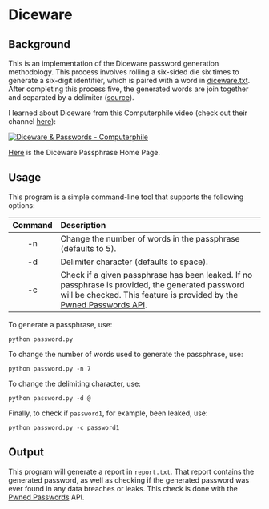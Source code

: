 # Diceware

## Background
This is an implementation of the Diceware password generation methodology. This process involves rolling a six-sided die six times to generate a six-digit identifier, which is paired with a word in [diceware.txt](https://github.com/johneastman/Diceware/blob/master/diceware.txt). After completing this process five, the generated words are join together and separated by a delimiter ([source](http://world.std.com/~reinhold/diceware.html)).

I learned about Diceware from this Computerphile video (check out their channel [here](https://www.youtube.com/channel/UC9-y-6csu5WGm29I7JiwpnA)):

[![Diceware & Passwords - Computerphile](https://img.youtube.com/vi/Pe_3cFuSw1E/0.jpg)](https://www.youtube.com/watch?v=Pe_3cFuSw1E "Diceware & Passwords - Computerphile")

[Here](http://world.std.com/~reinhold/diceware.html) is the Diceware Passphrase Home Page.

## Usage
This program is a simple command-line tool that supports the following options:

| Command | Description |
|:-------:|:------------|
| -n | Change the number of words in the passphrase (defaults to 5). |
| -d | Delimiter character (defaults to space). |
| -c | Check if a given passphrase has been leaked. If no passphrase is provided, the generated password will be checked. This feature is provided by the [Pwned Passwords API](https://haveibeenpwned.com/Passwords). |

To generate a passphrase, use:
```
python password.py
```

To change the number of words used to generate the passphrase, use:
```
python password.py -n 7
```

To change the delimiting character, use:
```
python password.py -d @
```

Finally, to check if `password1`, for example, been leaked, use:
```
python password.py -c password1
```

## Output
This program will generate a report in `report.txt`. That report contains the generated password, as well as checking if the generated password was ever found in any data breaches or leaks. This check is done with the [Pwned Passwords](https://haveibeenpwned.com/Passwords) API.
